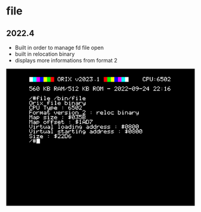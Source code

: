 # file

## 2022.4

* Built in order to manage fd file open
* built in relocation binary
* displays more informations from format 2

![](file_2022_4.png)
